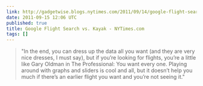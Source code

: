 ```yaml
---
link: http://gadgetwise.blogs.nytimes.com/2011/09/14/google-flight-search-vs-kayak/
date: 2011-09-15 12:06 UTC
published: true
title: Google Flight Search vs. Kayak - NYTimes.com
tags: []
---
```


> "In the end, you can dress up the data all you want (and they are very nice dresses, I must say), but if you’re looking for flights, you’re a little like Gary Oldman in The Professional: You want every one. Playing around with graphs and sliders is cool and all, but it doesn’t help you much if there’s an earlier flight you want and you’re not seeing it."
